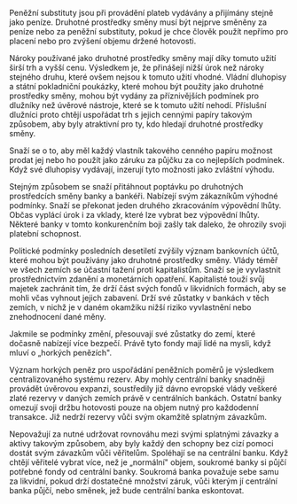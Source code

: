 Peněžní substituty jsou při provádění plateb vydávány a přijímány stejně jako peníze. Druhotné prostředky směny musí být nejprve směněny za peníze nebo za peněžní substituty, pokud je chce člověk použít nepřímo pro placení nebo pro zvýšení objemu držené hotovosti.

Nároky používané jako druhotné prostředky směny mají díky tomuto užití širší trh a vyšší cenu. Výsledkem je, že přinášejí nižší úrok než nároky stejného druhu, které ovšem nejsou k tomuto užití vhodné. Vládní dluhopisy a státní pokladniční poukázky, které mohou být použity jako druhotné prostředky směny, mohou být vydány za příznivějších podmínek pro dlužníky než úvěrové nástroje, které se k tomuto užití nehodí. Příslušní dlužníci proto chtějí uspořádat trh s jejich cennými papíry takovým způsobem, aby byly atraktivní pro ty, kdo hledají druhotné prostředky směny.

Snaží se o to, aby měl každý vlastník takového cenného papíru možnost prodat jej nebo ho použít jako záruku za půjčku za co nejlepších podmínek. Když své dluhopisy vydávají, inzerují tyto možnosti jako zvláštní výhodu.

Stejným způsobem se snaží přitáhnout poptávku po druhotných prostředcích směny banky a bankéři. Nabízejí svým zákazníkům výhodné podmínky. Snaží se překonat jeden druhého zkracováním výpovědní lhůty. Občas vyplácí úrok i za vklady, které lze vybrat bez výpovědní lhůty. Některé banky v tomto konkurenčním boji zašly tak daleko, že ohrozily svoji platební schopnost.

Politické podmínky posledních desetiletí zvýšily význam bankovních účtů, které mohou být používány jako druhotné prostředky směny. Vlády téměř ve všech zemích se účastní tažení proti kapitalistům. Snaží se je vyvlastnit prostřednictvím zdanění a monetárních opatření. Kapitalisté touží svůj majetek zachránit tím, že drží část svých fondů v likvidních formách, aby se mohli včas vyhnout jejich zabavení. Drží své zůstatky v bankách v těch zemích, v nichž je v daném okamžiku nižší riziko vyvlastnění nebo znehodnocení dané měny.

Jakmile se podmínky změní, přesouvají své zůstatky do zemí, které dočasně nabízejí více bezpečí. Právě tyto fondy mají lidé na mysli, když mluví o „horkých penězích".

Význam horkých peněz pro uspořádání peněžních poměrů je výsledkem centralizovaného systému rezerv. Aby mohly centrální banky snadněji provádět úvěrovou expanzi, soustředily již dávno evropské vlády veškeré zlaté rezervy v daných zemích právě v centrálních bankách. Ostatní banky omezují svoji držbu hotovosti pouze na objem nutný pro každodenní transakce. Již nedrží rezervy vůči svým okamžitě splatným závazkům.

Nepovažují za nutné udržovat rovnováhu mezi svými splatnými závazky a aktivy takovým způsobem, aby byly každý den schopny bez cizí pomoci dostát svým závazkům vůči věřitelům. Spoléhají se na centrální banku. Když chtějí věřitelé vybrat více, než je „normální" objem, soukromé banky si půjčí potřebné fondy od centrální banky. Soukromá banka považuje sebe samu za likvidní, pokud drží dostatečné množství záruk, vůči kterým jí centrální banka půjčí, nebo směnek, jež bude centrální banka eskontovat.